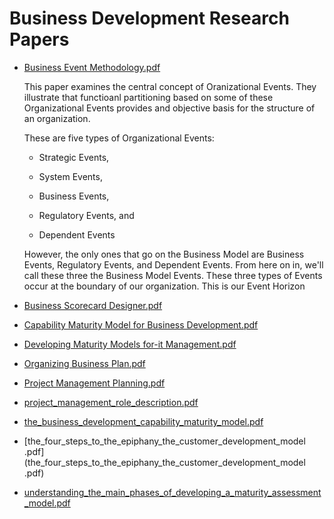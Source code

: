 # Business Development Research Papers

- [Business Event Methodology.pdf](business_event_methodology.pdf)

  This paper examines the central concept of Oranizational Events. They illustrate that functioanl partitioning based on some of these Organizational Events provides and objective basis for the structure of an organization.

  These are five types of Organizational Events:

  - Strategic Events,

  - System Events,

  - Business Events,

  - Regulatory Events, and

  - Dependent Events
  
  However, the only ones that go on the Business Model are Business Events, Regulatory Events, and Dependent Events.
  From here on in, we'll call these three the Business Model Events. These three types of Events occur at the boundary of our organization. This is our Event Horizon 
  
- [Business Scorecard Designer.pdf](business_scorecard_designer.pdf) 

- [Capability Maturity Model for Business Development.pdf](capability_maturity_model_for_business_development.pdf) 

- [Developing Maturity Models for-it Management.pdf](developing_maturity_models_for-it_management.pdf) 

- [Organizing Business Plan.pdf](organizing_business_plan.pdf) 

- [Project Management Planning.pdf](project_management_planning.pdf) 

- [project_management_role_description.pdf](project_management_role_description.pdf) 

- [the_business_development_capability_maturity_model.pdf](the_business_development_capability_maturity_model.pdf) 

- [the_four_steps_to_the_epiphany_the_customer_development_model .pdf](the_four_steps_to_the_epiphany_the_customer_development_model .pdf) 

- [understanding_the_main_phases_of_developing_a_maturity_assessment_model.pdf](understanding_the_main_phases_of_developing_a_maturity_assessment_model.pdf) 

